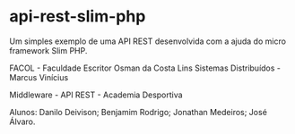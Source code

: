 # api-rest-slim-php
Um simples exemplo de uma API REST desenvolvida com a ajuda do micro framework Slim PHP.

FACOL - Faculdade Escritor Osman da Costa Lins
Sistemas Distribuídos - Marcus Vinícius

Middleware - API REST - Academia Desportiva

Alunos: Danilo Deivison; Benjamim Rodrigo; Jonathan Medeiros; José Álvaro.
